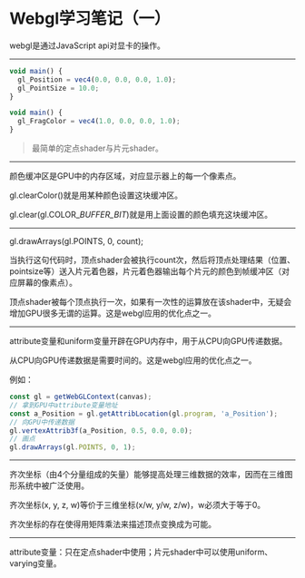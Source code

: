 # Webgl学习笔记（一）

webgl是通过JavaScript api对显卡的操作。

---

```js
void main() {
  gl_Position = vec4(0.0, 0.0, 0.0, 1.0);
  gl_PointSize = 10.0;
}
```

```js
void main() {
  gl_FragColor = vec4(1.0, 0.0, 0.0, 1.0);
}
```

> 最简单的定点shader与片元shader。

---

颜色缓冲区是GPU中的内存区域，对应显示器上的每一个像素点。

gl.clearColor\(\)就是用某种颜色设置这块缓冲区。

gl.clear\(gl.COLOR\__BUFFER\_BIT_\)就是用上面设置的颜色填充这块缓冲区。

---

gl.drawArrays\(gl.POINTS, 0, count\);

当执行这句代码时，顶点shader会被执行count次，然后将顶点处理结果（位置、pointsize等）送入片元着色器，片元着色器输出每个片元的颜色到帧缓冲区（对应屏幕的像素点）。

顶点shader被每个顶点执行一次，如果有一次性的运算放在该shader中，无疑会增加GPU很多无谓的运算。这是webgl应用的优化点之一。

---

attribute变量和uniform变量开辟在GPU内存中，用于从CPU向GPU传递数据。

从CPU向GPU传递数据是需要时间的。这是webgl应用的优化点之一。

例如：

```js
const gl = getWebGLContext(canvas);
// 拿到GPU中attribute变量地址
const a_Position = gl.getAttribLocation(gl.program, 'a_Position');
// 向GPU中传递数据
gl.vertexAttrib3f(a_Position, 0.5, 0.0, 0.0);
// 画点
gl.drawArrays(gl.POINTS, 0, 1);
```

---

齐次坐标（由4个分量组成的矢量）能够提高处理三维数据的效率，因而在三维图形系统中被广泛使用。

齐次坐标\(x, y, z, w\)等价于三维坐标\(x/w, y/w, z/w\)，w必须大于等于0。

齐次坐标的存在使得用矩阵乘法来描述顶点变换成为可能。

---

attribute变量：只在定点shader中使用；片元shader中可以使用uniform、varying变量。

